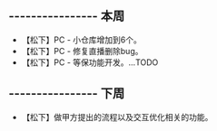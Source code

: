 ## ---------------- 本周
* 【松下】PC - 小仓库增加到6个。
* 【松下】PC - 修复直播删除bug。
* 【松下】PC - 等保功能开发。...TODO

## ---------------- 下周
* 【松下】做甲方提出的流程以及交互优化相关的功能。
